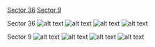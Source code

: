 [Sector 36](#sector36)
[Sector 9](#sector9)

<a name = "sector36"></a>
Sector 36
![alt text](/tt/WASP-019_Sector_36/WASP-019_Sector_36_a_TimeSeries.png)
![alt text](/tt/WASP-019_Sector_36/WASP-019_Sector_36_b_FoldedLightCurve.png)
![alt text](/tt/WASP-019_Sector_36/WASP-019_Sector_36_b_IndividualTransitsWithFit.png)
![alt text](/tt/WASP-019_Sector_36/WASP-019_Sector_36_c_TimingResiduals.png)

<a name = "sector9"></a>
Sector 9
![alt text](/tt/WASP-019_Sector_9/WASP-019_Sector_9_a_TimeSeries.png)
![alt text](/tt/WASP-019_Sector_9/WASP-019_Sector_9_b_FoldedLightCurve.png)
![alt text](/tt/WASP-019_Sector_9/WASP-019_Sector_9_b_IndividualTransitsWithFit.png)
![alt text](/tt/WASP-019_Sector_9/WASP-019_Sector_9_c_TimingResiduals.png)

